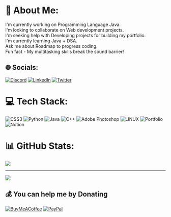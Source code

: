 # 💫 About Me:
I'm currently working on Programming Language Java.<br>I'm looking to collaborate on Web development projects.<br>I'm seeking help with Developing projects for building my portfolio.<br>I'm currently learning Java + DSA.<br>Ask me about Roadmap to progress coding.<br>Fun fact - My multitasking skills break the sound barrier!


## 🌐 Socials:
[![Discord](https://img.shields.io/badge/Discord-%237289DA.svg?logo=discord&logoColor=white)](https://discord.gg/magesain#553) [![LinkedIn](https://img.shields.io/badge/LinkedIn-%230077B5.svg?logo=linkedin&logoColor=white)](https://linkedin.com/in/viraj-shirodkar) [![Twitter](https://img.shields.io/badge/Twitter-%231DA1F2.svg?logo=Twitter&logoColor=white)](https://twitter.com/v54274) 

# 💻 Tech Stack:
![CSS3](https://img.shields.io/badge/css3-%231572B6.svg?style=for-the-badge&logo=css3&logoColor=white) ![Python](https://img.shields.io/badge/python-3670A0?style=for-the-badge&logo=python&logoColor=ffdd54) ![Java](https://img.shields.io/badge/java-%23ED8B00.svg?style=for-the-badge&logo=java&logoColor=white) ![C++](https://img.shields.io/badge/c++-%2300599C.svg?style=for-the-badge&logo=c%2B%2B&logoColor=white) ![Adobe Photoshop](https://img.shields.io/badge/adobephotoshop-%2331A8FF.svg?style=for-the-badge&logo=adobephotoshop&logoColor=white) ![LINUX](https://img.shields.io/badge/Linux-FCC624?style=for-the-badge&logo=linux&logoColor=black) ![Portfolio](https://img.shields.io/badge/Portfolio-%23000000.svg?style=for-the-badge&logo=firefox&logoColor=#FF7139) ![Notion](https://img.shields.io/badge/Notion-%23000000.svg?style=for-the-badge&logo=notion&logoColor=white)
# 📊 GitHub Stats:

![](https://github-readme-stats.vercel.app/api/top-langs/?username=Viraj-S45&theme=dracula&hide_border=true&include_all_commits=true&count_private=true&layout=compact)



---
[![](https://visitcount.itsvg.in/api?id=Viraj-S45&icon=6&color=0)](https://visitcount.itsvg.in)

  ## 💰 You can help me by Donating
  [![BuyMeACoffee](https://img.shields.io/badge/Buy%20Me%20a%20Coffee-ffdd00?style=for-the-badge&logo=buy-me-a-coffee&logoColor=black)](https://buymeacoffee.com/virajshiroG) [![PayPal](https://img.shields.io/badge/PayPal-00457C?style=for-the-badge&logo=paypal&logoColor=white)](https://paypal.me/virajs18) 

  
<!-- Proudly created with GPRM ( https://gprm.itsvg.in ) -->
